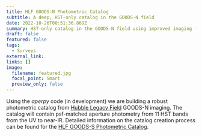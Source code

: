 ```yaml
---
title: HLF GOODS-N Photometric Catalog
subtitle: A deep, HST-only catalog in the GOODS-N field
date: 2022-10-26T00:51:36.869Z
summary: HST-only catalog in the GOODS-N field using improved imaging from the Hubble Legacy Field program
draft: false
featured: false
tags:
  - Surveys
external_link:
links: []
image:
  filename: featured.jpg
  focal_point: Smart
  preview_only: false
---
```

Using the *aperpy* code (in development) we are building a robust photometric catalog from [Hubble Legacy Field](https://archive.stsci.edu/prepds/hlf/) GOODS-N imaging. The catalog will contain psf-matched aperture photometry from 11 HST bands from the UV to near-IR. Detailed information on the catalog creation process can be found for the [HLF GOODS-S Photometric Catalog](https://iopscience.iop.org/article/10.3847/1538-4365/ab3853/pdf).
